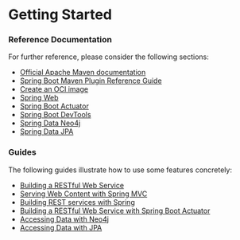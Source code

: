 # Getting Started

### Reference Documentation
For further reference, please consider the following sections:

* [Official Apache Maven documentation](https://maven.apache.org/guides/index.html)
* [Spring Boot Maven Plugin Reference Guide](https://docs.spring.io/spring-boot/docs/2.6.1/maven-plugin/reference/html/)
* [Create an OCI image](https://docs.spring.io/spring-boot/docs/2.6.1/maven-plugin/reference/html/#build-image)
* [Spring Web](https://docs.spring.io/spring-boot/docs/2.6.1/reference/htmlsingle/#boot-features-developing-web-applications)
* [Spring Boot Actuator](https://docs.spring.io/spring-boot/docs/2.6.1/reference/htmlsingle/#production-ready)
* [Spring Boot DevTools](https://docs.spring.io/spring-boot/docs/2.6.1/reference/htmlsingle/#using-boot-devtools)
* [Spring Data Neo4j](https://docs.spring.io/spring-boot/docs/2.6.1/reference/htmlsingle/#boot-features-neo4j)
* [Spring Data JPA](https://docs.spring.io/spring-boot/docs/2.6.1/reference/htmlsingle/#boot-features-jpa-and-spring-data)

### Guides
The following guides illustrate how to use some features concretely:

* [Building a RESTful Web Service](https://spring.io/guides/gs/rest-service/)
* [Serving Web Content with Spring MVC](https://spring.io/guides/gs/serving-web-content/)
* [Building REST services with Spring](https://spring.io/guides/tutorials/bookmarks/)
* [Building a RESTful Web Service with Spring Boot Actuator](https://spring.io/guides/gs/actuator-service/)
* [Accessing Data with Neo4j](https://spring.io/guides/gs/accessing-data-neo4j/)
* [Accessing Data with JPA](https://spring.io/guides/gs/accessing-data-jpa/)

